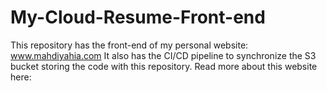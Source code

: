 # My-Cloud-Resume-Front-end
This repository has the front-end of my personal website: www.mahdiyahia.com
It also has the CI/CD pipeline to synchronize the S3 bucket storing the code with this repository.
Read more about this website here:
